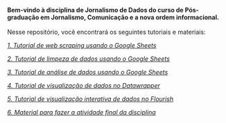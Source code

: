 <b> Bem-vindo à disciplina de Jornalismo de Dados do curso de Pós-graduação em Jornalismo, Comunicação e a nova ordem informacional. </b>
<br>
<br> Nesse repositório, você encontrará os seguintes tutoriais e materiais: 
<br> <i> 
<p> <a href="https://github.com/biafarrugia/Jornalismo_de_Dados_FAAP/blob/main/Tutorial%20de%20web%20scraping%20usando%20o%20Google%20Sheets.md"> 1. Tutorial de web scraping usando o Google Sheets </a> 
<p> <a href="https://github.com/biafarrugia/Jornalismo_de_Dados_FAAP/blob/main/Tutorial%20de%20limpeza%20de%20dados%20usando%20o%20Google%20Sheets.md"> 2. Tutorial de limpeza de dados usando o Google Sheets </a> 
<p> <a href="https://github.com/biafarrugia/Jornalismo_de_Dados_FAAP/blob/main/Tutorial%20de%20an%C3%A1lise%20de%20dados%20usando%20o%20Google%20Sheets.md"> 3. Tutorial de análise de dados usando o Google Sheets </a> 
<p> <a href="https://github.com/biafarrugia/Jornalismo_de_Dados_FAAP/blob/main/Tutorial%20de%20visualiza%C3%A7%C3%A3o%20de%20dados%20no%20Datawrapper"> 4. Tutorial de visualização de dados no Datawrapper </a>  
<p> <a href="https://github.com/biafarrugia/Jornalismo_de_Dados_FAAP/blob/main/Tutorial%20de%20visualiza%C3%A7%C3%A3o%20interativa%20de%20dados%20no%20Flourish.md"> 5. Tutorial de visualização interativa de dados no Flourish </a> 
<p> <a href="https://github.com/biafarrugia/Jornalismo_de_Dados_FAAP/blob/main/Atividade%20final.md"> 6. Material para fazer a atividade final da disciplina </a> 
